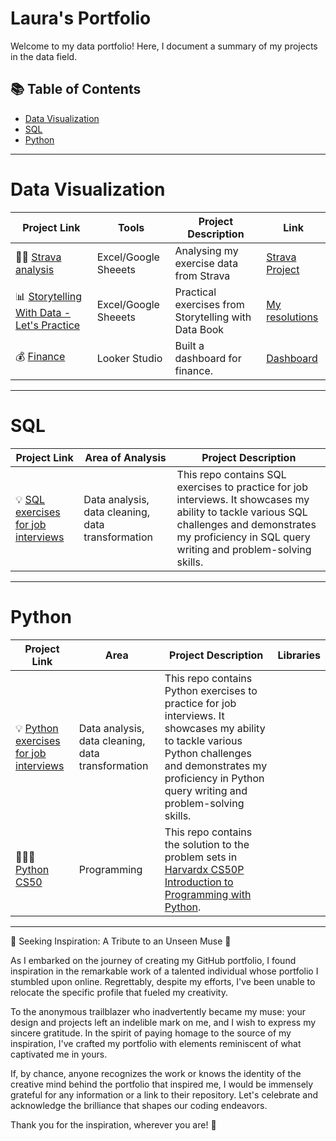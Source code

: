 # Laura's Portfolio

Welcome to my data portfolio! Here, I document a summary of my projects in the data field. 

## 📚 Table of Contents
- [Data Visualization](#data-Visualization)
- [SQL](#sql)
- [Python](#python)

*** 

# Data Visualization

| Project Link | Tools | Project Description | Link |
|---|---|---|---|
| 🏃‍♀️ [Strava analysis](https://github.com/vieiralaura/data-visualization) | Excel/Google Sheeets | Analysing my exercise data from Strava | [Strava Project](https://docs.google.com/spreadsheets/d/1-jTefrbruD9bRUN04BC5x-Is1bFGTopfXYh7TdL-RXA/edit#gid=407158940) |
| :bar_chart: [Storytelling With Data - Let's Practice](https://github.com/vieiralaura/data-visualization) | Excel/Google Sheeets | Practical exercises from Storytelling with Data Book | [My resolutions](https://docs.google.com/spreadsheets/d/1-jTefrbruD9bRUN04BC5x-Is1bFGTopfXYh7TdL-RXA/edit#gid=407158940) |
| 💰 [Finance](https://github.com/vieiralaura/data-visualization) | Looker Studio | Built a dashboard for finance. | [Dashboard](https://lookerstudio.google.com/reporting/6a94f523-2170-4c7e-a977-c2e159304fbe) |


***

# SQL

| Project Link | Area of Analysis | Project Description | 
|---|---|---|
| 💡 [SQL exercises for job interviews](https://github.com/vieiralaura/sql-job-interview/blob/main/README.md)| Data analysis, data cleaning, data transformation | This repo contains SQL exercises to practice for job interviews. It showcases my ability to tackle various SQL challenges and demonstrates my proficiency in SQL query writing and problem-solving skills. | 

***

# Python

| Project Link | Area | Project Description | Libraries |    
|---|---|---|---|
| 💡 [Python exercises for job interviews](https://github.com/vieiralaura/sql-job-interview/blob/main/README.md)| Data analysis, data cleaning, data transformation | This repo contains Python exercises to practice for job interviews. It showcases my ability to tackle various Python challenges and demonstrates my proficiency in Python query writing and problem-solving skills. | 
| 👩🏻‍💻 [Python CS50](https://github.com/vieiralaura/sql-job-interview/blob/main/README.md) | Programming | This repo contains the solution to the problem sets in [Harvardx CS50P Introduction to Programming with Python](https://www.edx.org/course/cs50s-introduction-to-programming-with-python). | 


***



🌟 Seeking Inspiration: A Tribute to an Unseen Muse 🌟

As I embarked on the journey of creating my GitHub portfolio, I found inspiration in the remarkable work of a talented individual whose portfolio I stumbled upon online. Regrettably, despite my efforts, I've been unable to relocate the specific profile that fueled my creativity.

To the anonymous trailblazer who inadvertently became my muse: your design and projects left an indelible mark on me, and I wish to express my sincere gratitude. In the spirit of paying homage to the source of my inspiration, I've crafted my portfolio with elements reminiscent of what captivated me in yours.

If, by chance, anyone recognizes the work or knows the identity of the creative mind behind the portfolio that inspired me, I would be immensely grateful for any information or a link to their repository. Let's celebrate and acknowledge the brilliance that shapes our coding endeavors.

Thank you for the inspiration, wherever you are! 🚀
